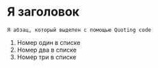 #  **Я заголовок** 
  
  `Я абзац, который выделен с помощью Quoting code`
    
1. Номер один в списке
2. Номер два в списке
3. Номер три в списке
